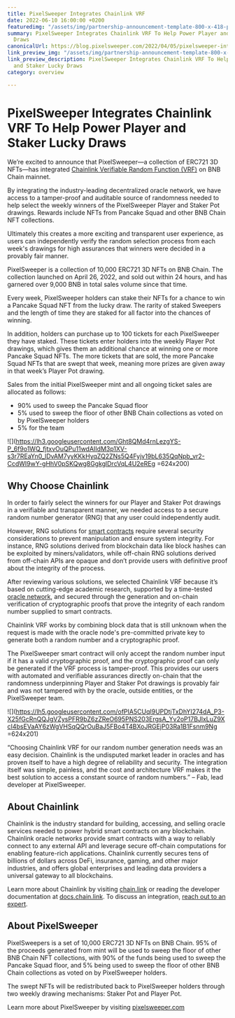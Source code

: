 ```yaml
---
title: PixelSweeper Integrates Chainlink VRF
date: 2022-06-10 16:00:00 +0200
featuredimg: "/assets/img/partnership-announcement-template-800-x-418-px.png"
summary: PixelSweeper Integrates Chainlink VRF To Help Power Player and Staker Lucky
  Draws
canonicalUrl: https://blog.pixelsweeper.com/2022/04/05/pixelsweeper-integrates-chainlink-vrf/
link_preview_img: "/assets/img/partnership-announcement-template-800-x-418-px.png"
link_preview_description: PixelSweeper Integrates Chainlink VRF To Help Power Player
  and Staker Lucky Draws
category: overview

---
```

# **PixelSweeper Integrates Chainlink VRF To Help Power Player and Staker Lucky Draws**

We’re excited to announce that PixelSweeper—a collection of ERC721 3D NFTs—has integrated [Chainlink Verifiable Random Function (VRF)](https://chain.link/solutions/chainlink-vrf) on BNB Chain mainnet.

By integrating the industry-leading decentralized oracle network, we have access to a tamper-proof and auditable source of randomness needed to help select the weekly winners of the PixelSweeper Player and Staker Pot drawings. Rewards include NFTs from Pancake Squad and other BNB Chain NFT collections.

Ultimately this creates a more exciting and transparent user experience, as users can independently verify the random selection process from each week's drawings for high assurances that winners were decided in a provably fair manner.

PixelSweeper is a collection of 10,000 ERC721 3D NFTs on BNB Chain. The collection launched on April 26, 2022, and sold out within 24 hours, and has garnered over 9,000 BNB in total sales volume since that time.

Every week, PixelSweeper holders can stake their NFTs for a chance to win a Pancake Squad NFT from the lucky draw. The rarity of staked Sweepers and the length of time they are staked for all factor into the chances of winning.

In addition, holders can purchase up to 100 tickets for each PixelSweeper they have staked. These tickets enter holders into the weekly Player Pot drawings, which gives them an additional chance at winning one or more Pancake Squad NFTs. The more tickets that are sold, the more Pancake Squad NFTs that are swept that week, meaning more prizes are given away in that week’s Player Pot drawing.

Sales from the initial PixelSweeper mint and all ongoing ticket sales are allocated as follows:

* 90% used to sweep the Pancake Squad floor
* 5% used to sweep the floor of other BNB Chain collections as voted on by PixelSweeper holders
* 5% for the team

![](https://lh3.googleusercontent.com/Ght8QMd4rnLezgYS-P_6f9o1WQ_fjtxvOuQPu11wdAIIdM3p1XV-s3r7REaYn0_lDvAM7yyKKkHyqZQ2ZNs5Q4Fyjv19bL635QqNpb_vr2-CcdWI9wY-gHhV0pSKQwg8GgkglDrcVqL4U2eREg =624x200)

## **Why Choose Chainlink**

In order to fairly select the winners for our Player and Staker Pot drawings in a verifiable and transparent manner, we needed access to a secure random number generator (RNG) that any user could independently audit.

However, RNG solutions for [smart contracts](https://chain.link/education/smart-contracts) require several security considerations to prevent manipulation and ensure system integrity. For instance, RNG solutions derived from blockchain data like block hashes can be exploited by miners/validators, while off-chain RNG solutions derived from off-chain APIs are opaque and don’t provide users with definitive proof about the integrity of the process.

After reviewing various solutions, we selected Chainlink VRF because it’s based on cutting-edge academic research, supported by a time-tested [oracle network](https://chain.link/education/blockchain-oracles), and secured through the generation and on-chain verification of cryptographic proofs that prove the integrity of each random number supplied to smart contracts.

Chainlink VRF works by combining block data that is still unknown when the request is made with the oracle node's pre-committed private key to generate both a random number and a cryptographic proof.

The PixelSweeper smart contract will only accept the random number input if it has a valid cryptographic proof, and the cryptographic proof can only be generated if the VRF process is tamper-proof. This provides our users with automated and verifiable assurances directly on-chain that the randomness underpinning Player and Staker Pot drawings is provably fair and was not tampered with by the oracle, outside entities, or the PixelSweeper team.

![](https://lh5.googleusercontent.com/ofPIA5CUqI9UPDtjTxDhYI274dA_P3-X25fGcRnQQJgVZysPFR9bZ6zZReO695PNS203ErgsA_Yv2oP17BJlxLuZ9XcI4bsEVaAY6zWgVHSqQQrOuBaJ5FBo4T4BXoJRGEjP03Ra1B1Fsnm9Ng =624x201)

“Choosing Chainlink VRF for our random number generation needs was an easy decision. Chainlink is the undisputed market leader in oracles and has proven itself to have a high degree of reliability and security. The integration itself was simple, painless, and the cost and architecture VRF makes it the best solution to access a constant source of random numbers.” – Fab, lead developer at PixelSweeper.

## **About Chainlink**

Chainlink is the industry standard for building, accessing, and selling oracle services needed to power hybrid smart contracts on any blockchain. Chainlink oracle networks provide smart contracts with a way to reliably connect to any external API and leverage secure off-chain computations for enabling feature-rich applications. Chainlink currently secures tens of billions of dollars across DeFi, insurance, gaming, and other major industries, and offers global enterprises and leading data providers a universal gateway to all blockchains.

Learn more about Chainlink by visiting [chain.link](https://chain.link/) or reading the developer documentation at [docs.chain.link](http://docs.chain.link/). To discuss an integration, [reach out to an expert](https://chainlinkcommunity.typeform.com/to/OYQO67EF?page=announcement).

## **About PixelSweeper**

PixelSweepers is a set of 10,000 ERC721 3D NFTs on BNB Chain. 95% of the proceeds generated from mint will be used to sweep the floor of other BNB Chain NFT collections, with 90% of the funds being used to sweep the Pancake Squad floor, and 5% being used to sweep the floor of other BNB Chain collections as voted on by PixelSweeper holders.

The swept NFTs will be redistributed back to PixelSweeper holders through two weekly drawing mechanisms: Staker Pot and Player Pot.

Learn more about PixelSweeper by visiting [pixelsweeper.com](https://pixelsweeper.com/)